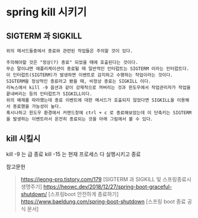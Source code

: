 # spring kill 시키기 

## SIGTERM 과 SIGKILL
```
위의 메서드들중에서 종료와 관련된 작업들은 주의할 것이 있다.

주의해야할 것은 "정상(?) 종료" 되었을 때에 호출된다는 것이다.
무슨 말이냐면 애플리케이션이 종료될 때 일반적인 인터럽트는 SIGTERM 이라는 인터럽트다.
이 인터럽트(SIGTERM)가 발생하면 이벤트로 감지하고 수행하는 작업이라는 것이다. 
SIGTERM을 정상적인 종료라고 봤을 때, 비정상 종료는 SIGKILL 이다.
리눅스에서 kill -9 옵션과 같이 강제적으로 꺼버리는 것과 윈도우에서 작업관리자가 작업을 끝내버리는 등의 인터럽트가 SIGKILL이다.
위의 예제를 따라했는데 종료 이벤트에 대한 메서드가 호출되지 않았다면 SIGKILL을 이용해서 종료했을 가능성이 높다.
혹시나하고 윈도우 환경에서 커맨드창에 ctrl + c 로 종료해보았는데 이 단축키는 SIGTERM을 발생하는 이벤트라서 온전히 종료되는 것을 아래 그림에서 볼 수 있다.
``` 

## kill 시킬시
kill -9 는 급 종료
kill -15 는 현재 프로세스 다 실행시키고 종료

참고문헌
> https://jeong-pro.tistory.com/179 [SIGTERM 과 SIGKILL 및 스프링종료시 생명주기]
> https://heowc.dev/2018/12/27/spring-boot-graceful-shutdown/ [스프링boot 안전하게 종료하기]
> https://www.baeldung.com/spring-boot-shutdown [스프링 boot 종료 공식 문서]